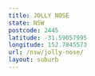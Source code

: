 ```yaml
---
title: JOLLY NOSE
state: NSW
postcode: 2445
latitude: -31.59057995
longitude: 152.7845573
url: /nsw/jolly-nose/
layout: suburb
---
```


